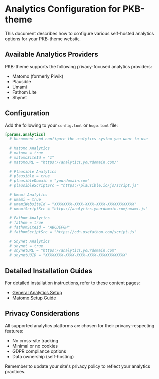 # Analytics Configuration for PKB-theme

This document describes how to configure various self-hosted analytics options for your PKB-theme website.

## Available Analytics Providers

PKB-theme supports the following privacy-focused analytics providers:

- Matomo (formerly Piwik)
- Plausible
- Umami
- Fathom Lite
- Shynet

## Configuration

Add the following to your `config.toml` or `hugo.toml` file:

```toml
[params.analytics]
  # Uncomment and configure the analytics system you want to use
  
  # Matomo Analytics
  # matomo = true
  # matomoSiteId = "1"
  # matomoURL = "https://analytics.yourdomain.com/"
  
  # Plausible Analytics
  # plausible = true
  # plausibleDomain = "yourdomain.com"
  # plausibleScriptSrc = "https://plausible.io/js/script.js"
  
  # Umami Analytics
  # umami = true
  # umamiWebsiteId = "XXXXXXXX-XXXX-XXXX-XXXX-XXXXXXXXXXXX"
  # umamiScriptSrc = "https://analytics.yourdomain.com/umami.js"
  
  # Fathom Analytics
  # fathom = true
  # fathomSiteId = "ABCDEFGH"
  # fathomScriptSrc = "https://cdn.usefathom.com/script.js"
  
  # Shynet Analytics
  # shynet = true
  # shynetURL = "https://analytics.yourdomain.com"
  # shynetUUID = "XXXXXXXX-XXXX-XXXX-XXXX-XXXXXXXXXXXX"
```

## Detailed Installation Guides

For detailed installation instructions, refer to these content pages:

- [General Analytics Setup](/content/docs/analytics-setup.md)
- [Matomo Setup Guide](/content/docs/matomo-analytics-setup.md)

## Privacy Considerations

All supported analytics platforms are chosen for their privacy-respecting features:
- No cross-site tracking
- Minimal or no cookies
- GDPR compliance options
- Data ownership (self-hosting)

Remember to update your site's privacy policy to reflect your analytics practices.
